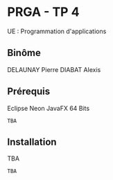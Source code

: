 # PRGA - TP 4

UE : Programmation d'applications

## Binôme

DELAUNAY Pierre
DIABAT Alexis


## Prérequis

Eclipse Neon JavaFX 64 Bits

```
TBA
```

## Installation

TBA

```
TBA
```
